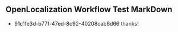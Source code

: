 ## OpenLocalization Workflow Test MarkDown

* 91c1fe3d-b77f-47ed-8c92-40208cab6d66 
thanks!



<!--HONumber=Jan16_HO4-->
